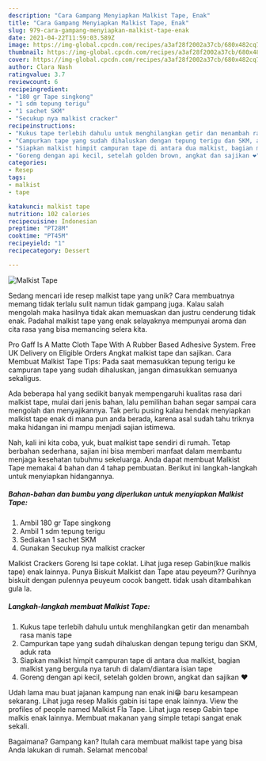```yaml
---
description: "Cara Gampang Menyiapkan Malkist Tape, Enak"
title: "Cara Gampang Menyiapkan Malkist Tape, Enak"
slug: 979-cara-gampang-menyiapkan-malkist-tape-enak
date: 2021-04-22T11:59:03.589Z
image: https://img-global.cpcdn.com/recipes/a3af28f2002a37cb/680x482cq70/malkist-tape-foto-resep-utama.jpg
thumbnail: https://img-global.cpcdn.com/recipes/a3af28f2002a37cb/680x482cq70/malkist-tape-foto-resep-utama.jpg
cover: https://img-global.cpcdn.com/recipes/a3af28f2002a37cb/680x482cq70/malkist-tape-foto-resep-utama.jpg
author: Clara Nash
ratingvalue: 3.7
reviewcount: 6
recipeingredient:
- "180 gr Tape singkong"
- "1 sdm tepung terigu"
- "1 sachet SKM"
- "Secukup nya malkist cracker"
recipeinstructions:
- "Kukus tape terlebih dahulu untuk menghilangkan getir dan menambah rasa manis tape"
- "Campurkan tape yang sudah dihaluskan dengan tepung terigu dan SKM, aduk rata"
- "Siapkan malkist himpit campuran tape di antara dua malkist, bagian malkist yang bergula nya taruh di dalam/diantara isian tape"
- "Goreng dengan api kecil, setelah golden brown, angkat dan sajikan ❤️"
categories:
- Resep
tags:
- malkist
- tape

katakunci: malkist tape 
nutrition: 102 calories
recipecuisine: Indonesian
preptime: "PT28M"
cooktime: "PT45M"
recipeyield: "1"
recipecategory: Dessert

---
```



![Malkist Tape](https://img-global.cpcdn.com/recipes/a3af28f2002a37cb/680x482cq70/malkist-tape-foto-resep-utama.jpg)

Sedang mencari ide resep malkist tape yang unik? Cara membuatnya memang tidak terlalu sulit namun tidak gampang juga. Kalau salah mengolah maka hasilnya tidak akan memuaskan dan justru cenderung tidak enak. Padahal malkist tape yang enak selayaknya mempunyai aroma dan cita rasa yang bisa memancing selera kita.

Pro Gaff Is A Matte Cloth Tape With A Rubber Based Adhesive System. Free UK Delivery on Eligible Orders Angkat malkist tape dan sajikan. Cara Membuat Malkist Tape Tips: Pada saat memasukkan tepung terigu ke campuran tape yang sudah dihaluskan, jangan dimasukkan semuanya sekaligus.

Ada beberapa hal yang sedikit banyak mempengaruhi kualitas rasa dari malkist tape, mulai dari jenis bahan, lalu pemilihan bahan segar sampai cara mengolah dan menyajikannya. Tak perlu pusing kalau hendak menyiapkan malkist tape enak di mana pun anda berada, karena asal sudah tahu triknya maka hidangan ini mampu menjadi sajian istimewa.


Nah, kali ini kita coba, yuk, buat malkist tape sendiri di rumah. Tetap berbahan sederhana, sajian ini bisa memberi manfaat dalam membantu menjaga kesehatan tubuhmu sekeluarga. Anda dapat membuat Malkist Tape memakai 4 bahan dan 4 tahap pembuatan. Berikut ini langkah-langkah untuk menyiapkan hidangannya.

<!--inarticleads1-->

##### Bahan-bahan dan bumbu yang diperlukan untuk menyiapkan Malkist Tape:

1. Ambil 180 gr Tape singkong
1. Ambil 1 sdm tepung terigu
1. Sediakan 1 sachet SKM
1. Gunakan Secukup nya malkist cracker


Malkist Crackers Goreng Isi tape coklat. Lihat juga resep Gabin(kue malkis tape) enak lainnya. Punya Biskuit Malkist dan Tape atau peyeum?? Gurihnya biskuit dengan pulennya peuyeum cocok bangett. tidak usah ditambahkan gula la. 

<!--inarticleads2-->

##### Langkah-langkah membuat Malkist Tape:

1. Kukus tape terlebih dahulu untuk menghilangkan getir dan menambah rasa manis tape
1. Campurkan tape yang sudah dihaluskan dengan tepung terigu dan SKM, aduk rata
1. Siapkan malkist himpit campuran tape di antara dua malkist, bagian malkist yang bergula nya taruh di dalam/diantara isian tape
1. Goreng dengan api kecil, setelah golden brown, angkat dan sajikan ❤️


Udah lama mau buat jajanan kampung nan enak ini😁 baru kesampean sekarang. Lihat juga resep Malkis gabin isi tape enak lainnya. View the profiles of people named Malkist Fla Tape. Lihat juga resep Gabin tape malkis enak lainnya. Membuat makanan yang simple tetapi sangat enak sekali. 

Bagaimana? Gampang kan? Itulah cara membuat malkist tape yang bisa Anda lakukan di rumah. Selamat mencoba!
